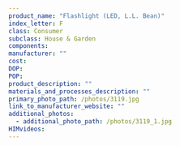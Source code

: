 ```yaml
---
product_name: "Flashlight (LED, L.L. Bean)"
index_letter: F
class: Consumer
subclass: House & Garden
components:
manufacturer: ""
cost: 
DOP: 
POP: 
product_description: ""
materials_and_processes_description: ""
primary_photo_path: /photos/3119.jpg
link_to_manufacturer_website: ""
additional_photos:
  - additional_photo_path: /photos/3119_1.jpg
HIMvideos:
---
```

